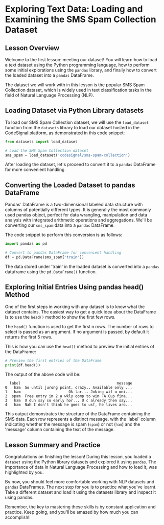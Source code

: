 # Exploring Text Data: Loading and Examining the SMS Spam Collection Dataset

## Lesson Overview
Welcome to the first lesson: meeting our dataset! You will learn how to load a text dataset using the Python programming language, how to perform some initial explorations using the `pandas` library, and finally how to convert the loaded dataset into a `pandas` DataFrame.

The dataset we will work with in this lesson is the popular SMS Spam Collection dataset, which is widely used in text classification tasks in the field of Natural Language Processing (NLP).

## Loading Dataset via Python Library datasets
To load our SMS Spam Collection dataset, we will use the `load_dataset` function from the `datasets` library to load our dataset hosted in the CodeSignal platform, as demonstrated in this code snippet:

```Python
from datasets import load_dataset

# Load the SMS Spam Collection dataset
sms_spam = load_dataset('codesignal/sms-spam-collection')
```
After loading the dataset, let's proceed to convert it to a `pandas` DataFrame for more convenient handling.

## Converting the Loaded Dataset to pandas DataFrame
Pandas' DataFrame is a two-dimensional labeled data structure with columns of potentially different types. It is generally the most commonly used pandas object, perfect for data wrangling, manipulation and data analysis with integrated arithmetic operations and aggregations. We'll be converting our `sms_spam` data into a `pandas` DataFrame.

The code snippet to perform this conversion is as follows:

```Python
import pandas as pd

# Convert to pandas DataFrame for convenient handling
df = pd.DataFrame(sms_spam['train'])
```

The data stored under 'train' in the loaded dataset is converted into a `pandas` dataframe using the `pd.DataFrame()` function.

## Exploring Initial Entries Using pandas head() Method
One of the first steps in working with any dataset is to know what the dataset contains. The easiest way to get a quick idea about the DataFrame is to use the `head()` method to show the first few rows.

The `head()` function is used to get the first n rows. The number of rows to select is passed as an argument. If no argument is passed, by default it returns the first 5 rows.

This is how you can use the `head()` method to preview the initial entries of the DataFrame:

```Python
# Preview the first entries of the DataFrame
print(df.head())
```

The output of the above code will be:

```Plain text
  label                                            message
0   ham  Go until jurong point, crazy.. Available only ...
1   ham                      Ok lar... Joking wif u oni...
2  spam  Free entry in 2 a wkly comp to win FA Cup fina...
3   ham  U dun say so early hor... U c already then say...
4   ham  Nah I don't think he goes to usf, he lives aro...
```

This output demonstrates the structure of the DataFrame containing the SMS data. Each row represents a distinct message, with the 'label' column indicating whether the message is spam (`spam`) or not (`ham`) and the 'message' column containing the text of the message.

## Lesson Summary and Practice
Congratulations on finishing the lesson! During this lesson, you loaded a `dataset` using the Python library datasets and explored it using `pandas`. The importance of data in Natural Language Processing and how to load it, was highlighted by you.

By now, you should feel more comfortable working with NLP datasets and `pandas` DataFrames. The next step for you is to practice what you've learnt. Take a different dataset and load it using the datasets library and inspect it using pandas.

Remember, the key to mastering these skills is by constant application and practice. Keep going, and you'll be amazed by how much you can accomplish!
